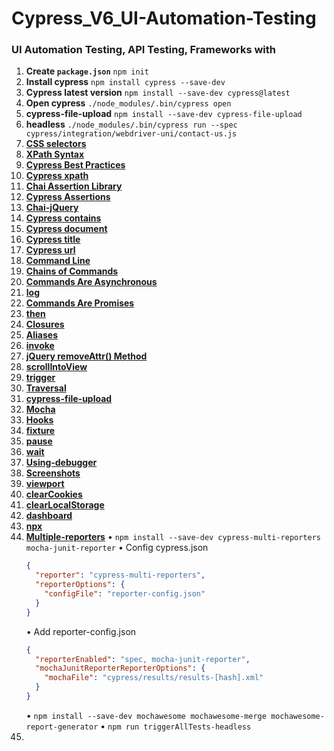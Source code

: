# Cypress_V6_UI-Automation-Testing

### UI Automation Testing, API Testing, Frameworks with

1. **Create `package.json`**
   `npm init`
2. **Install cypress**
   `npm install cypress --save-dev`
3. **Cypress latest version**
   `npm install --save-dev cypress@latest`
4. **Open cypress**
   `./node_modules/.bin/cypress open`
5. **cypress-file-upload**
   `npm install --save-dev cypress-file-upload`
6. **headless**
   `./node_modules/.bin/cypress run --spec cypress/integration/webdriver-uni/contact-us.js`
7. **[CSS selectors](https://developer.mozilla.org/en-US/docs/Web/CSS/CSS_Selectors)**
8. **[XPath Syntax](https://www.w3schools.com/xml/xpath_syntax.asp)**
9. **[Cypress Best Practices](https://docs.cypress.io/guides/references/best-practices#Organizing-Tests-Logging-In-Controlling-State)**
10. **[Cypress xpath](https://github.com/cypress-io/cypress-xpath)**
11. **[Chai Assertion Library](https://www.chaijs.com/)**
12. **[Cypress Assertions](https://docs.cypress.io/guides/references/assertions#Chai)**
13. **[Chai-jQuery](https://docs.cypress.io/guides/references/assertions#Chai-jQuery)**
14. **[Cypress contains](https://docs.cypress.io/api/commands/contains#Syntax)**
15. **[Cypress document](https://docs.cypress.io/api/commands/document#Syntax)**
16. **[Cypress title](https://docs.cypress.io/api/commands/title#Syntax)**
17. **[Cypress url](https://docs.cypress.io/api/commands/url#Syntax)**
18. **[Command Line](https://docs.cypress.io/guides/guides/command-line#Installation)**
19. **[Chains of Commands](https://docs.cypress.io/guides/core-concepts/introduction-to-cypress#Chains-of-Commands)**
20. **[Commands Are Asynchronous](https://docs.cypress.io/guides/core-concepts/introduction-to-cypress#Commands-Are-Asynchronous)**
21. **[log](https://docs.cypress.io/api/commands/log)**
22. **[Commands Are Promises](https://docs.cypress.io/guides/core-concepts/introduction-to-cypress#Commands-Are-Promises)**
23. **[then](https://docs.cypress.io/api/commands/then#Syntax)**
24. **[Closures](https://docs.cypress.io/guides/core-concepts/variables-and-aliases#Closures)**
25. **[Aliases](https://docs.cypress.io/guides/core-concepts/variables-and-aliases#Aliases)**
26. **[invoke](https://docs.cypress.io/api/commands/invoke#Syntax)**
27. **[jQuery removeAttr() Method](https://www.w3schools.com/jquery/html_removeattr.asp)**
28. **[scrollIntoView](https://docs.cypress.io/api/commands/scrollintoview#Syntax)**
29. **[trigger](https://docs.cypress.io/api/commands/trigger)**
30. **[Traversal](https://example.cypress.io/commands/traversal)**
31. **[cypress-file-upload](https://www.npmjs.com/package/cypress-file-upload)**
32. **[Mocha](https://docs.cypress.io/guides/references/bundled-tools#Mocha)**
33. **[Hooks](https://docs.cypress.io/guides/core-concepts/writing-and-organizing-tests#Hooks)**
34. **[fixture](https://docs.cypress.io/api/commands/fixture#Syntax)**
35. **[pause](https://docs.cypress.io/api/commands/pause)**
36. **[wait](https://docs.cypress.io/api/commands/wait#Syntax)**
37. **[Using-debugger](https://docs.cypress.io/guides/guides/debugging#Using-debugger)**
38. **[Screenshots](https://docs.cypress.io/guides/references/configuration#Screenshots)**
39. **[viewport](https://docs.cypress.io/api/commands/viewport#Syntax)**
40. **[clearCookies](https://docs.cypress.io/api/commands/clearcookies#Syntax)**
41. **[clearLocalStorage](https://docs.cypress.io/api/commands/clearlocalstorage#Syntax)**
42. **[dashboard](https://www.cypress.io/dashboard/)**
43. **[npx](https://www.npmjs.com/package/npx)**
44. **[Multiple-reporters](https://docs.cypress.io/guides/tooling/reporters#Multiple-reporters)**
    • `npm install --save-dev cypress-multi-reporters mocha-junit-reporter`
    • Config cypress.json
    ```json
    {
      "reporter": "cypress-multi-reporters",
      "reporterOptions": {
        "configFile": "reporter-config.json"
      }
    }
    ```
    • Add reporter-config.json
    ```json
    {
      "reporterEnabled": "spec, mocha-junit-reporter",
      "mochaJunitReporterReporterOptions": {
        "mochaFile": "cypress/results/results-[hash].xml"
      }
    }
    ```
    • `npm install --save-dev mochawesome mochawesome-merge mochawesome-report-generator`
    • `npm run triggerAllTests-headless`
45.
